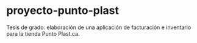 # proyecto-punto-plast
Tesis de grado: elaboración de una aplicación de facturación e inventario para la tienda Punto Plast.ca. 
